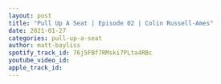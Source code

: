 ```yaml
---
layout: post
title: "Pull Up A Seat | Episode 02 | Colin Russell-Ames"
date: 2021-01-27
categories: pull-up-a-seat
author: matt-bayliss
spotify_track_id: 76j5FBf7RMski7PLta4RBc
youtube_video_id: 
apple_track_id: 
---
```


